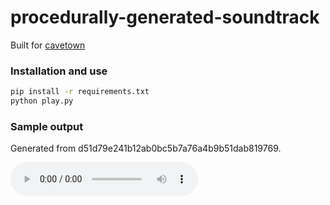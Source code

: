 # procedurally-generated-soundtrack

Built for [cavetown](https://github.com/toxicglados/cavetown)

### Installation and use

```sh
pip install -r requirements.txt
python play.py
```

### Sample output
Generated from d51d79e241b12ab0bc5b7a76a4b9b51dab819769.

<audio controls>
  <source src="https://github.com/ChandlerSwift/procedurally-generated-soundtrack/raw/main/samples/sample.flac" type="audio/flac">
  <source src="https://github.com/ChandlerSwift/procedurally-generated-soundtrack/raw/main/samples/sample.ogg" type="audio/ogg">
  <source src="https://github.com/ChandlerSwift/procedurally-generated-soundtrack/raw/main/samples/sample.mp3" type="audio/mpeg">
  <a href="https://github.com/ChandlerSwift/procedurally-generated-soundtrack/raw/main/samples/sample.mp3">Download audio</a>
</audio>
